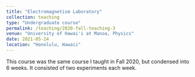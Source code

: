 ```yaml
---
title: "Electromagnetism Laboratory"
collection: teaching
type: "Undergraduate course"
permalink: /teaching/2020-fall-teaching-3
venue: "University of Hawai'i at Manoa, Physics"
date: 2021-05-24
location: "Honolulu, Hawaii"
---
```


This course was the same course I taught in Fall 2020, but condensed into 6 weeks. It consisted of two experiments each week.
